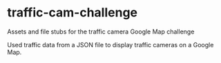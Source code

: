 traffic-cam-challenge
=====================

Assets and file stubs for the traffic camera Google Map challenge

Used traffic data from a JSON file to display traffic cameras on a Google Map.
